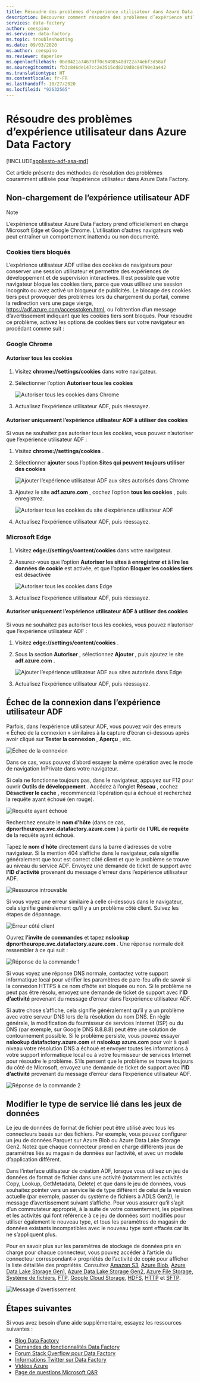 ```yaml
---
title: Résoudre des problèmes d’expérience utilisateur dans Azure Data Factory
description: Découvrez comment résoudre des problèmes d’expérience utilisateur dans Azure Data Factory.
services: data-factory
author: ceespino
ms.service: data-factory
ms.topic: troubleshooting
ms.date: 09/03/2020
ms.author: ceespino
ms.reviewer: daperlov
ms.openlocfilehash: 0bd0421a74679ff0c9498540d722a74ebf3d58af
ms.sourcegitcommit: fb3c846de147cc2e3515cd8219d8c84790e3a442
ms.translationtype: HT
ms.contentlocale: fr-FR
ms.lasthandoff: 10/27/2020
ms.locfileid: "92632565"
---
```

# <a name="troubleshoot-azure-data-factory-ux-issues"></a>Résoudre des problèmes d’expérience utilisateur dans Azure Data Factory

[!INCLUDE[appliesto-adf-asa-md](includes/appliesto-adf-asa-md.md)]

Cet article présente des méthodes de résolution des problèmes couramment utilisée pour l’expérience utilisateur dans Azure Data Factory.

## <a name="adf-ux-not-loading"></a>Non-chargement de l’expérience utilisateur ADF

> [!NOTE]
> L’expérience utilisateur Azure Data Factory prend officiellement en charge Microsoft Edge et Google Chrome. L’utilisation d’autres navigateurs web peut entraîner un comportement inattendu ou non documenté.

### <a name="third-party-cookies-blocked"></a>Cookies tiers bloqués

L’expérience utilisateur ADF utilise des cookies de navigateurs pour conserver une session utilisateur et permettre des expériences de développement et de supervision interactives. Il est possible que votre navigateur bloque les cookies tiers, parce que vous utilisez une session incognito ou avez activé un bloqueur de publicités. Le blocage des cookies tiers peut provoquer des problèmes lors du chargement du portail, comme la redirection vers une page vierge, https://adf.azure.com/accesstoken.html, ou l’obtention d’un message d’avertissement indiquant que les cookies tiers sont bloqués. Pour résoudre ce problème, activez les options de cookies tiers sur votre navigateur en procédant comme suit :

### <a name="google-chrome"></a>Google Chrome

#### <a name="allow-all-cookies"></a>Autoriser tous les cookies

1. Visitez **chrome://settings/cookies** dans votre navigateur.
1. Sélectionner l’option **Autoriser tous les cookies** 

    ![Autoriser tous les cookies dans Chrome](media/data-factory-ux-troubleshoot-guide/chrome-allow-all-cookies.png)
1. Actualisez l’expérience utilisateur ADF, puis réessayez.

#### <a name="only-allow-adf-ux-to-use-cookies"></a>Autoriser uniquement l’expérience utilisateur ADF à utiliser des cookies
Si vous ne souhaitez pas autoriser tous les cookies, vous pouvez n’autoriser que l’expérience utilisateur ADF :
1. Visitez **chrome://settings/cookies** .
1. Sélectionner **ajouter** sous l’option **Sites qui peuvent toujours utiliser des cookies** 

    ![Ajouter l’expérience utilisateur ADF aux sites autorisés dans Chrome](media/data-factory-ux-troubleshoot-guide/chrome-only-adf-cookies-1.png)
1. Ajoutez le site **adf.azure.com** , cochez l’option **tous les cookies** , puis enregistrez. 

    ![Autoriser tous les cookies du site d’expérience utilisateur ADF](media/data-factory-ux-troubleshoot-guide/chrome-only-adf-cookies-2.png)
1. Actualisez l’expérience utilisateur ADF, puis réessayez.

### <a name="microsoft-edge"></a>Microsoft Edge

1. Visitez **edge://settings/content/cookies** dans votre navigateur.
1. Assurez-vous que l’option **Autoriser les sites à enregistrer et à lire les données de cookie** est activée, et que l’option **Bloquer les cookies tiers** est désactivée 

    ![Autoriser tous les cookies dans Edge](media/data-factory-ux-troubleshoot-guide/edge-allow-all-cookies.png)
1. Actualisez l’expérience utilisateur ADF, puis réessayez.

#### <a name="only-allow-adf-ux-to-use-cookies"></a>Autoriser uniquement l’expérience utilisateur ADF à utiliser des cookies

Si vous ne souhaitez pas autoriser tous les cookies, vous pouvez n’autoriser que l’expérience utilisateur ADF :

1. Visitez **edge://settings/content/cookies** .
1. Sous la section **Autoriser** , sélectionnez **Ajouter** , puis ajoutez le site **adf.azure.com** . 

    ![Ajouter l’expérience utilisateur ADF aux sites autorisés dans Edge](media/data-factory-ux-troubleshoot-guide/edge-allow-adf-cookies.png)
1. Actualisez l’expérience utilisateur ADF, puis réessayez.

## <a name="connection-failed-on-adf-ux"></a>Échec de la connexion dans l’expérience utilisateur ADF

Parfois, dans l’expérience utilisateur ADF, vous pouvez voir des erreurs « Échec de la connexion » similaires à la capture d’écran ci-dessous après avoir cliqué sur **Tester la connexion** , **Aperçu** , etc.

![Échec de la connexion](media/data-factory-ux-troubleshoot-guide/connection-failed.png)

Dans ce cas, vous pouvez d’abord essayer la même opération avec le mode de navigation InPrivate dans votre navigateur.

Si cela ne fonctionne toujours pas, dans le navigateur, appuyez sur F12 pour ouvrir **Outils de développement** . Accédez à l’onglet **Réseau** , cochez **Désactiver le cache** , recommencez l’opération qui a échoué et recherchez la requête ayant échoué (en rouge).

![Requête ayant échoué](media/data-factory-ux-troubleshoot-guide/failed-request.png)

Recherchez ensuite le **nom d’hôte** (dans ce cas, **dpnortheurope.svc.datafactory.azure.com** ) à partir de **l’URL de requête** de la requête ayant échoué.

Tapez le **nom d’hôte** directement dans la barre d’adresses de votre navigateur. Si la mention 404 s’affiche dans le navigateur, cela signifie généralement que tout est correct côté client et que le problème se trouve au niveau du service ADF. Envoyez une demande de ticket de support avec **l’ID d’activité** provenant du message d’erreur dans l’expérience utilisateur ADF.

![Ressource introuvable](media/data-factory-ux-troubleshoot-guide/status-code-404.png)

Si vous voyez une erreur similaire à celle ci-dessous dans le navigateur, cela signifie généralement qu’il y a un problème côté client. Suivez les étapes de dépannage.

![Erreur côté client](media/data-factory-ux-troubleshoot-guide/client-side-error.png)

Ouvrez **l’invite de commandes** et tapez **nslookup dpnortheurope.svc.datafactory.azure.com** . Une réponse normale doit ressembler à ce qui suit :

![Réponse de la commande 1](media/data-factory-ux-troubleshoot-guide/command-response-1.png)

Si vous voyez une réponse DNS normale, contactez votre support informatique local pour vérifier les paramètres de pare-feu afin de savoir si la connexion HTTPS à ce nom d’hôte est bloquée ou non. Si le problème ne peut pas être résolu, envoyez une demande de ticket de support avec **l’ID d’activité** provenant du message d’erreur dans l’expérience utilisateur ADF.

Si autre chose s’affiche, cela signifie généralement qu’il y a un problème avec votre serveur DNS lors de la résolution du nom DNS. En règle générale, la modification du fournisseur de services Internet (ISP) ou du DNS (par exemple, sur Google DNS 8.8.8.8) peut être une solution de contournement possible. Si le problème persiste, vous pouvez essayer **nslookup datafactory.azure.com** et **nslookup azure.com** pour voir à quel niveau votre résolution DNS a échoué et envoyer toutes les informations à votre support informatique local ou à votre fournisseur de services Internet pour résoudre le problème. S’ils pensent que le problème se trouve toujours du côté de Microsoft, envoyez une demande de ticket de support avec **l’ID d’activité** provenant du message d’erreur dans l’expérience utilisateur ADF.

![Réponse de la commande 2](media/data-factory-ux-troubleshoot-guide/command-response-2.png)

## <a name="change-linked-service-type-in-datasets"></a>Modifier le type de service lié dans les jeux de données

Le jeu de données de format de fichier peut être utilisé avec tous les connecteurs basés sur des fichiers. Par exemple, vous pouvez configurer un jeu de données Parquet sur Azure Blob ou Azure Data Lake Storage Gen2. Notez que chaque connecteur prend en charge différents jeux de paramètres liés au magasin de données sur l’activité, et avec un modèle d’application différent. 

Dans l’interface utilisateur de création ADF, lorsque vous utilisez un jeu de données de format de fichier dans une activité (notamment les activités Copy, Lookup, GetMetadata, Delete) et que dans le jeu de données, vous souhaitez pointer vers un service lié de type différent de celui de la version actuelle (par exemple, passer du système de fichiers à ADLS Gen2), le message d’avertissement suivant s’affiche. Pour vous assurer qu’il s’agit d’un commutateur approprié, à la suite de votre consentement, les pipelines et les activités qui font référence à ce jeu de données sont modifiés pour utiliser également le nouveau type, et tous les paramètres de magasin de données existants incompatibles avec le nouveau type sont effacés car ils ne s’appliquent plus.

Pour en savoir plus sur les paramètres de stockage de données pris en charge pour chaque connecteur, vous pouvez accéder à l’article du connecteur correspondant-> propriétés de l’activité de copie pour afficher la liste détaillée des propriétés. Consultez [Amazon S3](connector-amazon-simple-storage-service.md), [Azure Blob](connector-azure-blob-storage.md), [Azure Data Lake Storage Gen1](connector-azure-data-lake-store.md), [Azure Data Lake Storage Gen2](connector-azure-data-lake-storage.md), [Azure File Storage](connector-azure-file-storage.md), [Système de fichiers](connector-file-system.md), [FTP](connector-ftp.md), [Google Cloud Storage](connector-google-cloud-storage.md), [HDFS](connector-hdfs.md), [HTTP](connector-http.md) et [SFTP](connector-sftp.md).

![Message d'avertissement](media/data-factory-ux-troubleshoot-guide/warning-message.png)

## <a name="next-steps"></a>Étapes suivantes

Si vous avez besoin d’une aide supplémentaire, essayez les ressources suivantes :

* [Blog Data Factory](https://azure.microsoft.com/blog/tag/azure-data-factory/)
* [Demandes de fonctionnalités Data Factory](https://feedback.azure.com/forums/270578-data-factory)
* [Forum Stack Overflow pour Data Factory](https://stackoverflow.com/questions/tagged/azure-data-factory)
* [Informations Twitter sur Data Factory](https://twitter.com/hashtag/DataFactory)
* [Vidéos Azure](https://azure.microsoft.com/resources/videos/index/)
* [Page de questions Microsoft Q&R](/answers/topics/azure-data-factory.html)